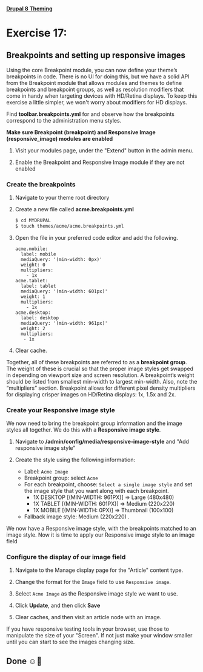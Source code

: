 #### [Drupal 8 Theming](README.md)

# Exercise 17: 

## Breakpoints and setting up responsive images

Using the core Breakpoint module, you can now define your theme’s breakpoints in code. There is no UI for doing this, but we have a solid API from the Breakpoint module that allows modules and themes to define breakpoints and breakpoint groups, as well as resolution modifiers that come in handy when targeting devices with HD/Retina displays. To keep this exercise a little simpler, we won't worry about modifiers for HD displays. 

Find **toolbar.breakpoints.yml** for and observe how the breakpoints correspond to the administration menu styles.

**Make sure Breakpoint (breakpoint) and Responsive Image (responsive_image) modules are enabled**

1. Visit your modules page, under the "Extend" button in the admin menu.

2. Enable the Breakpoint and Responsive Image module if they are not enabled

### Create the breakpoints

1. Navigate to your theme root directory

2. Create a new file called **acme.breakpoints.yml** 
    
    ```bash 
    $ cd MYDRUPAL
    $ touch themes/acme/acme.breakpoints.yml
    ```
3. Open the file in your preferred code editor and add the following.

	```
	acme.mobile:
  	  label: mobile
  	  mediaQuery: '(min-width: 0px)'
  	  weight: 0
  	  multipliers:
        - 1x
	acme.tablet:
  	  label: tablet
  	  mediaQuery: '(min-width: 601px)'
  	  weight: 1
  	  multipliers:
        - 1x
	acme.desktop:
  	  label: desktop
  	  mediaQuery: '(min-width: 961px)'
  	  weight: 2
  	  multipliers:
       - 1x
	```
	
3. Clear cache.

Together, all of these breakpoints are referred to as a **breakpoint group**.
The weight of these is crucial so that the proper image styles get swapped in depending on viewport size and screen resolution. A breakpoint’s weight should be listed from smallest min-width to largest min-width. Also, note the “multipliers” section. Breakpoint allows for different pixel density multipliers for displaying crisper images on HD/Retina displays: 1x, 1.5x and 2x.


### Create your Responsive image style

We now need to bring the breakpoint group information and the image styles all together. We do this with a **Responsive image style**. 

1. Navigate to **/admin/config/media/responsive-image-style** and "Add responsive image style"

2. Create the style using the following information:
	+ Label: `Acme Image`
	+ Breakpoint group: select `Acme` 
	+ For each breakpoint, choose: `Select a single image style` and set the image style that you want along with each breakpoint.
	   +   1X DESKTOP [(MIN-WIDTH: 961PX)] => Large (480x480)
	   +   1X TABLET [(MIN-WIDTH: 601PX)] => Medium (220x220)
	   +   1X MOBILE [(MIN-WIDTH: 0PX)] => Thumbnail (100x100)
	+ Fallback image style: Medium (220x220) .

We now have a Responsive image style, with the breakpoints matched to an image style. Now it is time to apply our Responsive image style to an image field

### Configure the display of our image field

1. Navigate to the Manage display page for the "Article" content type.

2. Change the format for the `Image` field to use `Responsive image`.

3. Select `Acme Image` as the Responsive image style we want to use.

4. Click **Update**, and then click **Save**

5. Clear caches, and then visit an article node with an image.

If you have responsive testing tools in your browser, use those to manipulate the size of your "Screen". If not just make your window smaller until you can start to see the images changing size.

## Done ☺
